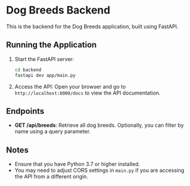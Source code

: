 # Dog Breeds Backend

This is the backend for the Dog Breeds application, built using FastAPI.

## Running the Application

1. Start the FastAPI server:
   ```bash
   cd backend
   fastapi dev app/main.py
   ```

2. Access the API:
   Open your browser and go to `http://localhost:8000/docs` to view the API documentation.

## Endpoints

- **GET /api/breeds**: Retrieve all dog breeds. Optionally, you can filter by name using a query parameter.

## Notes

- Ensure that you have Python 3.7 or higher installed.
- You may need to adjust CORS settings in `main.py` if you are accessing the API from a different origin.